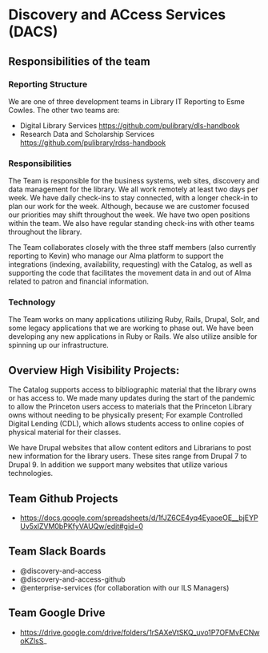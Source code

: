 #  Discovery and ACcess Services (DACS)

## Responsibilities of the team

### Reporting Structure
We are one of three development teams in Library IT Reporting to Esme Cowles. The other two teams are:
* Digital Library Services https://github.com/pulibrary/dls-handbook
* Research Data and Scholarship Services https://github.com/pulibrary/rdss-handbook

### Responsibilities 
The Team is responsible for the business systems, web sites, discovery and data management for the library. We all work remotely at least two days per week. We have daily check-ins to stay connected, with a longer check-in to plan our work for the week. Although, because we are customer focused our priorities may shift throughout the week. We have two open positions within the team. We also have regular standing check-ins with other teams throughout the library.

The Team collaborates closely with the three staff members (also currently reporting to Kevin) who manage our Alma platform to support the integrations (indexing, availability, requesting) with the Catalog, as well as supporting the code that facilitates the movement data in and out of Alma related to patron and financial information.

### Technology
The Team works on many applications utilizing Ruby, Rails, Drupal, Solr, and some legacy applications that we are working to phase out. We have been developing any new applications in Ruby or Rails. We also utilize ansible for spinning up our infrastructure.

## Overview High Visibility Projects:
The Catalog supports access to bibliographic material that the library owns or has access to. We made many updates during the start of the pandemic to allow the Princeton users access to materials that the Princeton Library owns without needing to be physically present; For example Controlled Digital Lending (CDL), which allows students access to online copies of physical material for their classes.

We have Drupal websites that allow content editors and Librarians to post new information for the library users. These sites range from Drupal 7 to Drupal 9.
In addition we support many websites that utilize various technologies.

## Team Github Projects
* https://docs.google.com/spreadsheets/d/1fJZ6CE4yq4EyaoeOE__bjEYPUv5xlZVM0bPKfyVAUQw/edit#gid=0

## Team Slack Boards

* @discovery-and-access
* @discovery-and-access-github
* @enterprise-services (for collaboration with our ILS Managers)

## Team Google Drive
* https://drive.google.com/drive/folders/1rSAXeVtSKQ_uvo1P7OFMvECNwoKZlsS_ 
